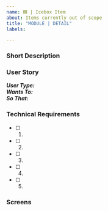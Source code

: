 ```yaml
---
name: 🟦 | Icebox Item
about: Items currently out of scope
title: "MODULE | DETAIL"
labels: 

---
```

### Short Description


<!-- Sections to be filled later: -->
### User Story
**_User Type:_**  
**_Wants To:_**  
**_So That:_**  

### Technical Requirements
- [ ] 1.
- [ ] 2.
- [ ] 3.
- [ ] 4.
- [ ] 5.

### Screens
